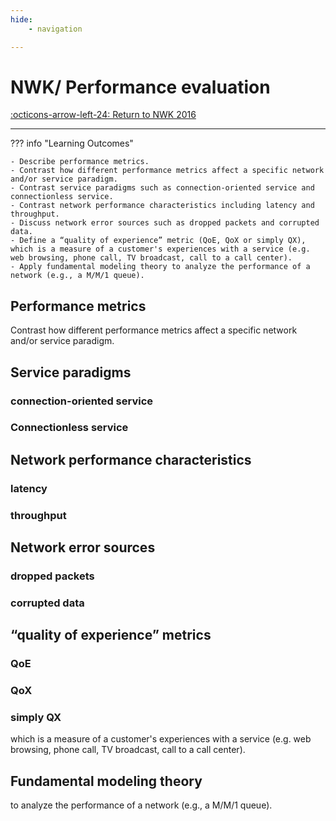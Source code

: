 ```yaml
---
hide:
    - navigation

---
```

# NWK/ Performance evaluation

[:octicons-arrow-left-24: Return to NWK 2016](/Knowledge-Notebook/Networking-Communication/NWK_2016/)

---

??? info "Learning Outcomes"

    - Describe performance metrics.
    - Contrast how different performance metrics affect a specific network and/or service paradigm.
    - Contrast service paradigms such as connection-oriented service and connectionless service.
    - Contrast network performance characteristics including latency and throughput.
    - Discuss network error sources such as dropped packets and corrupted data.
    - Define a “quality of experience” metric (QoE, QoX or simply QX), which is a measure of a customer's experiences with a service (e.g. web browsing, phone call, TV broadcast, call to a call center).
    - Apply fundamental modeling theory to analyze the performance of a network (e.g., a M/M/1 queue).

## Performance metrics

Contrast how different performance metrics affect a specific network and/or service paradigm.

## Service paradigms

### connection-oriented service

### Connectionless service

## Network performance characteristics

### latency

### throughput

## Network error sources

### dropped packets

### corrupted data

## “quality of experience” metrics

### QoE

### QoX

### simply QX

which is a measure of a customer's experiences with a service (e.g. web browsing, phone call, TV broadcast, call to a call center).

## Fundamental modeling theory

to analyze the performance of a network (e.g., a M/M/1 queue).
